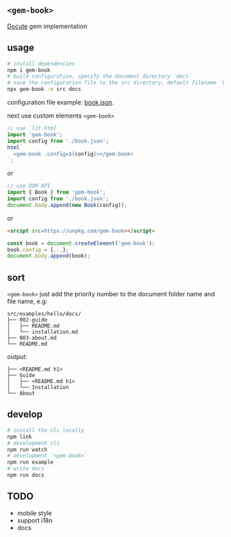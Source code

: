 ## `<gem-book>`

[Docute](https://github.com/egoist/docute) gem implementation

## usage

```bash
# install dependencies
npm i gem-book
# build configuration, specify the document directory `docs`
# save the configuration file to the src directory, default filename `book.json`
npx gem-book -o src docs
```

configuration file example: [book.json](https://github.com/mantou132/gem-book/blob/master/src/examples/hello/book.json).

next use custom elements `<gem-book>`

```js
// use `lit-html`
import 'gem-book';
import config from './book.json';
html`
  <gem-book .config=${config}></gem-book>
`;
```

or

```js
// use DOM API
import { Book } from 'gem-book';
import config from './book.json';
document.body.append(new Book(config));
```

or

```html
<srcipt src=https://unpkg.com/gem-book></script>
```

```js
const book = document.createElement('gem-book');
book.config = {...};
document.body.append(book);
```

## sort

`<gem-book>` just add the priority number to the document folder name and file name, e.g:

```
src/examples/hello/docs/
├── 002-guide
│   ├── README.md
│   └── installation.md
├── 003-about.md
└── README.md
```

output:

```
├── <README.md h1>
├── Guide
│   ├── <README.md h1>
│   └── Installation
└── About
```

## develop

```bash
# install the cli locally
npm link
# development cli
npm run watch
# development `<gem-book>`
npm run example
# write docs
npm run docs
```

## TODO

- mobile style
- support i18n
- docs
